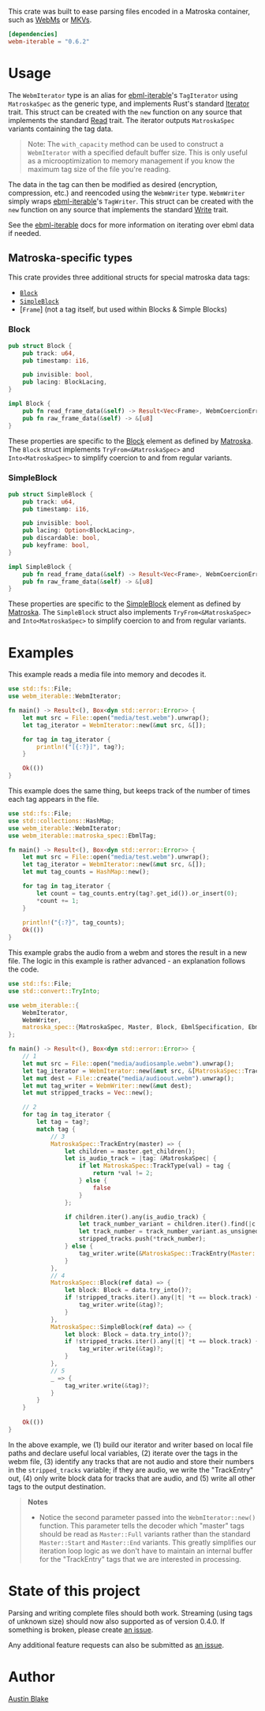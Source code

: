 This crate was built to ease parsing files encoded in a Matroska container, such as [WebMs][webm] or
[MKVs][mkv].

```Cargo.toml
[dependencies]
webm-iterable = "0.6.2"
```

# Usage

The `WebmIterator` type is an alias for [ebml-iterable][ebml-iterable]'s `TagIterator` using `MatroskaSpec` as the generic type, and implements Rust's standard [Iterator][rust-iterator] trait. This struct can be created with the `new` function on any source that implements the standard [Read][rust-read] trait. The iterator outputs `MatroskaSpec` variants containing the tag data.

> Note: The `with_capacity` method can be used to construct a `WebmIterator` with a specified default buffer size.  This is only useful as a microoptimization to memory management if you know the maximum tag size of the file you're reading.

The data in the tag can then be modified as desired (encryption, compression, etc.) and reencoded using the `WebmWriter` type.  `WebmWriter` simply wraps [ebml-iterable][ebml-iterable]'s `TagWriter`. This struct can be created with the `new` function on any source that implements the standard [Write][rust-write] trait.

See the [ebml-iterable][ebml-iterable] docs for more information on iterating over ebml data if needed.

## Matroska-specific types

This crate provides three additional structs for special matroska data tags:

  * [`Block`][mkv-block]
  * [`SimpleBlock`][mkv-sblock]
  * [`Frame`] (not a tag itself, but used within Blocks & Simple Blocks)

### Block

```rs
pub struct Block {
    pub track: u64,
    pub timestamp: i16,

    pub invisible: bool,
    pub lacing: BlockLacing,
}

impl Block {
    pub fn read_frame_data(&self) -> Result<Vec<Frame>, WebmCoercionError>
    pub fn raw_frame_data(&self) -> &[u8]
}
```

These properties are specific to the [Block][mkv-block] element as defined by [Matroska][mkv].  The `Block` struct implements `TryFrom<&MatroskaSpec>` and `Into<MatroskaSpec>` to simplify coercion to and from regular variants.

### SimpleBlock

```rs
pub struct SimpleBlock {
    pub track: u64,
    pub timestamp: i16,

    pub invisible: bool,
    pub lacing: Option<BlockLacing>,
    pub discardable: bool,
    pub keyframe: bool,
}

impl SimpleBlock {
    pub fn read_frame_data(&self) -> Result<Vec<Frame>, WebmCoercionError>
    pub fn raw_frame_data(&self) -> &[u8]
}
```

These properties are specific to the [SimpleBlock][mkv-sblock] element as defined by [Matroska][mkv].  The `SimpleBlock` struct also implements `TryFrom<&MatroskaSpec>` and `Into<MatroskaSpec>` to simplify coercion to and from regular variants.

# Examples

This example reads a media file into memory and decodes it.

```rs
use std::fs::File;
use webm_iterable::WebmIterator;

fn main() -> Result<(), Box<dyn std::error::Error>> {
    let mut src = File::open("media/test.webm").unwrap();
    let tag_iterator = WebmIterator::new(&mut src, &[]);

    for tag in tag_iterator {
        println!("[{:?}]", tag?);
    }

    Ok(())
}
```

This example does the same thing, but keeps track of the number of times each tag appears in the file.

```rs
use std::fs::File;
use std::collections::HashMap;
use webm_iterable::WebmIterator;
use webm_iterable::matroska_spec::EbmlTag;

fn main() -> Result<(), Box<dyn std::error::Error>> {
    let mut src = File::open("media/test.webm").unwrap();
    let tag_iterator = WebmIterator::new(&mut src, &[]);
    let mut tag_counts = HashMap::new();

    for tag in tag_iterator {
        let count = tag_counts.entry(tag?.get_id()).or_insert(0);
        *count += 1;
    }
    
    println!("{:?}", tag_counts);
    Ok(())
}
```

This example grabs the audio from a webm and stores the result in a new file.  The logic in this example is rather advanced - an explanation follows the code.

```rs
use std::fs::File;
use std::convert::TryInto;

use webm_iterable::{
    WebmIterator, 
    WebmWriter,
    matroska_spec::{MatroskaSpec, Master, Block, EbmlSpecification, EbmlTag},
};

fn main() -> Result<(), Box<dyn std::error::Error>> {
    // 1
    let mut src = File::open("media/audiosample.webm").unwrap();
    let tag_iterator = WebmIterator::new(&mut src, &[MatroskaSpec::TrackEntry(Master::Start)]);
    let mut dest = File::create("media/audioout.webm").unwrap();
    let mut tag_writer = WebmWriter::new(&mut dest);
    let mut stripped_tracks = Vec::new();

    // 2
    for tag in tag_iterator {
        let tag = tag?;
        match tag {
            // 3
            MatroskaSpec::TrackEntry(master) => {
                let children = master.get_children();
                let is_audio_track = |tag: &MatroskaSpec| {
                    if let MatroskaSpec::TrackType(val) = tag {
                        return *val != 2;
                    } else {
                        false
                    }
                };

                if children.iter().any(is_audio_track) {
                    let track_number_variant = children.iter().find(|c| matches!(c, MatroskaSpec::TrackNumber(_))).expect("should have a k number child");
                    let track_number = track_number_variant.as_unsigned_int().expect("TrackNumber is an unsigned int variant");
                    stripped_tracks.push(*track_number);
                } else {
                    tag_writer.write(&MatroskaSpec::TrackEntry(Master::Full(children)))?;
                }
            },
            // 4
            MatroskaSpec::Block(ref data) => {
                let block: Block = data.try_into()?;
                if !stripped_tracks.iter().any(|t| *t == block.track) {
                    tag_writer.write(&tag)?;
                }
            },
            MatroskaSpec::SimpleBlock(ref data) => {
                let block: Block = data.try_into()?;
                if !stripped_tracks.iter().any(|t| *t == block.track) {
                    tag_writer.write(&tag)?;
                }
            },
            // 5
            _ => {
                tag_writer.write(&tag)?;
            }
        }
    }
    
    Ok(())
}
```

In the above example, we (1) build our iterator and writer based on local file paths and declare useful local variables, (2) iterate over the tags in the webm file, (3) identify any tracks that are not audio and store their numbers in the `stripped_tracks` variable; if they are audio, we write the "TrackEntry" out, (4) only write block data for tracks that are audio, and (5) write all other tags to the output destination.

> __Notes__
> 
> * Notice the second parameter passed into the `WebmIterator::new()` function.  This parameter tells the decoder which "master" tags should be read as `Master::Full` variants rather than the standard `Master::Start` and `Master::End` variants.  This greatly simplifies our iteration loop logic as we don't have to maintain an internal buffer for the "TrackEntry" tags that we are interested in processing.
>


# State of this project

Parsing and writing complete files should both work.  Streaming (using tags of unknown size) should now also supported as of version 0.4.0. If something is broken, please create [an issue][new-issue].

Any additional feature requests can also be submitted as [an issue][new-issue].

# Author

[Austin Blake](https://github.com/austinleroy)

[webm]: https://www.webmproject.org/
[mkv]: http://www.matroska.org/technical/specs/index.html
[mkv-block]: https://www.matroska.org/technical/specs/index.html#block_structure
[mkv-sblock]: https://www.matroska.org/technical/specs/index.html#simpleblock_structure
[rust-iterator]: https://doc.rust-lang.org/std/iter/trait.Iterator.html
[rust-read]: https://doc.rust-lang.org/std/io/trait.Read.html
[rust-write]: https://doc.rust-lang.org/std/io/trait.Write.html
[ebml-iterable]: https://crates.io/crates/ebml-iterable
[new-issue]: https://github.com/austinleroy/webm-iterable/issues

